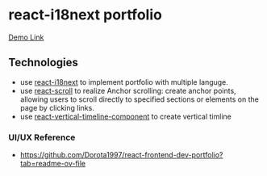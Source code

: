# react-i18next portfolio

[Demo Link](https://codewjoy.github.io/portfolio/)

## Technologies
- use [react-i18next](https://www.npmjs.com/package/react-i18next) to implement portfolio with multiple languge.
- use [react-scroll](https://www.npmjs.com/package/react-scroll) to realize Anchor scrolling: create anchor points, allowing users to scroll directly to specified sections or elements on the page by clicking links.
- use [react-vertical-timeline-component](https://www.npmjs.com/package/react-vertical-timeline-component) to create vertical timline

### UI/UX Reference
- https://github.com/Dorota1997/react-frontend-dev-portfolio?tab=readme-ov-file